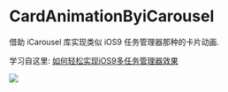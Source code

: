 # CardAnimationByiCarousel
借助 iCarousel 库实现类似 iOS9 任务管理器那种的卡片动画.

学习自这里: [如何轻松实现iOS9多任务管理器效果](http://adad184.com/2015/08/01/advanced-icarousel-tutorial-copycat-of-ios9-task-tray/)

![](https://github.com/949478479/CardAnimationByiCarousel/blob/gif/CardAnimationByiCarousel.gif)
